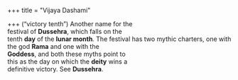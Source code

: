 +++
title = "Vijaya Dashami"

+++
(“victory tenth”) Another name for the  
festival of **Dussehra**, which falls on the  
tenth **day** of the **lunar month**. The festival has two mythic charters, one with  
the god **Rama** and one with the  
**Goddess**, and both these myths point to  
this as the day on which the **deity** wins a  
definitive victory. See **Dussehra**.